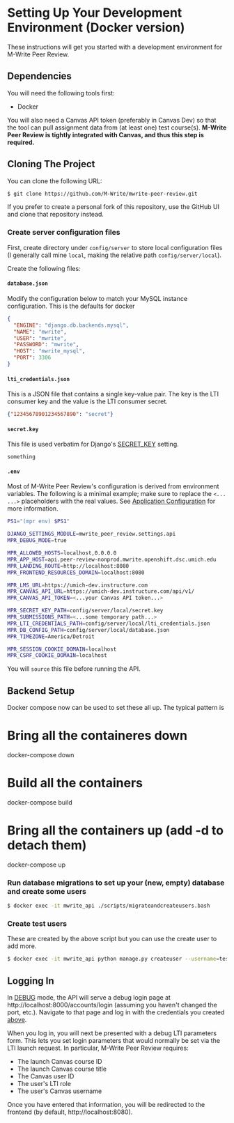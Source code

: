 # Setting Up Your Development Environment (Docker version)

These instructions will get you started with a development environment for M-Write Peer Review.

## Dependencies

You will need the following tools first:

* Docker

You will also need a Canvas API token (preferably in Canvas Dev) so that the tool can pull assignment data from (at least one) test course(s).  **M-Write Peer Review is tightly integrated with Canvas, and thus this step is required.**

## Cloning The Project

You can clone the following URL:

```bash
$ git clone https://github.com/M-Write/mwrite-peer-review.git
```

If you prefer to create a personal fork of this repository, use the GitHub UI and clone that repository instead.


### Create server configuration files

First, create directory under `config/server` to store local configuration files (I generally call mine `local`, making the relative path `config/server/local`).

Create the following files:

#### `database.json`

Modify the configuration below to match your MySQL instance configuration. This is the defaults for docker

```json
{
  "ENGINE": "django.db.backends.mysql",
  "NAME": "mwrite",
  "USER": "mwrite",
  "PASSWORD": "mwrite",
  "HOST": "mwrite_mysql",
  "PORT": 3306
}
```

#### `lti_credentials.json`

This is a JSON file that contains a single key-value pair.  The key is the LTI consumer key and the value is the LTI consumer secret.

```json
{"12345678901234567890": "secret"}
```

#### `secret.key`

This file is used verbatim for Django's
[SECRET_KEY](https://docs.djangoproject.com/en/1.11/ref/settings/#std:setting-SECRET_KEY) setting.

```text
something
```

#### `.env`

Most of M-Write Peer Review's configuration is derived from environment variables.  The following is a minimal example;
make sure to replace the `<... ...>` placeholders with the real values.  See
[Application Configuration](application-configuration.md) for more information.

```bash
PS1="(mpr env) $PS1"

DJANGO_SETTINGS_MODULE=mwrite_peer_review.settings.api
MPR_DEBUG_MODE=true

MPR_ALLOWED_HOSTS=localhost,0.0.0.0
MPR_APP_HOST=api.peer-review-nonprod.mwrite.openshift.dsc.umich.edu
MPR_LANDING_ROUTE=http://localhost:8080
MPR_FRONTEND_RESOURCES_DOMAIN=localhost:8080

MPR_LMS_URL=https://umich-dev.instructure.com
MPR_CANVAS_API_URL=https://umich-dev.instructure.com/api/v1/
MPR_CANVAS_API_TOKEN=<...your Canvas API token...>

MPR_SECRET_KEY_PATH=config/server/local/secret.key
MPR_SUBMISSIONS_PATH=<...some temporary path...>
MPR_LTI_CREDENTIALS_PATH=config/server/local/lti_credentials.json
MPR_DB_CONFIG_PATH=config/server/local/database.json
MPR_TIMEZONE=America/Detroit

MPR_SESSION_COOKIE_DOMAIN=localhost
MPR_CSRF_COOKIE_DOMAIN=localhost
```

You will `source` this file before running the API.

## Backend Setup

Docker compose now can be used to set these all up. The typical pattern is
# Bring all the containeres down
docker-compose down
# Build all the containers
docker-compose build
# Bring all the containers up (add -d to detach them)
docker-compose up 

### Run database migrations to set up your (new, empty) database and create some users

```bash
$ docker exec -it mwrite_api ./scripts/migrateandcreateusers.bash
```

### Create test users

These are created by the above script but you can use the create user to add more.

```bash 
$ docker exec -it mwrite_api python manage.py createuser --username=test_student2 --password=testpass --role=student
```

## Logging In

In [DEBUG](https://docs.djangoproject.com/en/1.11/ref/settings/#std:setting-DEBUG) mode, the API will serve a debug
login page at http://localhost:8000/accounts/login (assuming you haven't changed the port, etc.).  Navigate to that
page and log in with the credentials you created [above](#create-test-users).

When you log in, you will next be presented with a debug LTI parameters form.  This lets you set login parameters
that would normally be set via the LTI launch request.  In particular, M-Write Peer Review requires:
* The launch Canvas course ID
* The launch Canvas course title
* The Canvas user ID
* The user's LTI role
* The user's Canvas username

Once you have entered that information, you will be redirected to the frontend (by default, http://localhost:8080).
